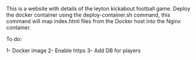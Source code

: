 This is a website with details of the leyton kickabout football game.
Deploy the docker container using the deploy-container.sh command, this command will map index.html files from the Docker host into the Nginx container.

To do:

1- Docker image
2- Enable https
3- Add DB for players
